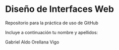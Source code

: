 # Diseño de Interfaces Web
Repositorio para la práctica de uso de GitHub

Incluye a continuación tu nombre y apellidos:

Gabriel Aldo Orellana Vigo
